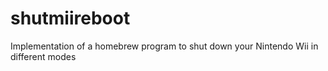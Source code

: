 # shutmiireboot
Implementation of a homebrew program to shut down your Nintendo Wii in different modes
